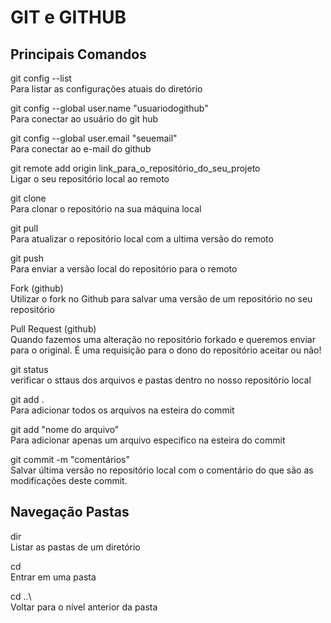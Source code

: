 # GIT e GITHUB

## Principais Comandos
git config --list \
Para listar as configurações atuais do diretório

git config --global user.name "usuariodogithub" \
Para conectar ao usuário do git hub

git config --global user.email "seuemail" \
Para conectar ao e-mail do github

git remote add origin link_para_o_repositório_do_seu_projeto \
Ligar o seu repositório local ao remoto

git clone \
Para clonar o repositório na sua máquina local

git pull \
Para atualizar o repositório local com a ultima versão do remoto

git push \
Para enviar a versão local do repositório para o remoto

Fork (github) \
Utilizar o fork no Github para salvar uma versão de um repositório no seu repositório

Pull Request (github) \
Quando fazemos uma alteração no repositório forkado e queremos enviar para o original. É uma requisição para o dono do repositório aceitar ou não!

git status \
verificar o sttaus dos arquivos e pastas dentro no nosso repositório local

git add . \
Para adicionar todos os arquivos na esteira do commit

git add "nome do arquivo" \
Para adicionar apenas um arquivo especifico na esteira do commit

git commit -m "comentários" \
Salvar última versão no repositório local com o comentário do que são as modificações deste commit.

## Navegação Pastas
dir \
Listar as pastas de um diretório

cd \
Entrar em uma pasta

cd ..\ \
Voltar para o nível anterior da pasta

